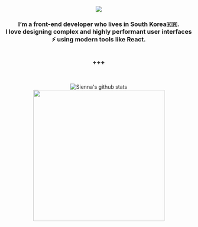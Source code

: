 <div align="center">
  <img src="https://capsule-render.vercel.app/api?type=waving&color=gradient&height=200&section=header&text=I'm%20Sion&fontSize=90" />
 
<h3>
I’m a front-end developer who lives in South Korea🇰🇷.
<br />
I love designing complex and highly performant user interfaces ⚡ using modern tools like React.
<br /><br />

+++
</h3>

<br />

![Sienna's github stats](https://github-readme-stats.vercel.app/api?username=sienna0715&show_icons=true&theme=github_dark_dimmed)
<img src="https://github-readme-stats.vercel.app/api/top-langs/?username=sienna0715&layout=compact&theme=github_dark_dimmed" width="355" />

<!--
   <h3>📚 Tech Stack 📚</h3>
	<img src="https://img.shields.io/badge/HTML5-E34F26?style=flat&logo=HTML5&logoColor=white" />
	<img src="https://img.shields.io/badge/CSS3-1572B6?style=flat&logo=CSS3&logoColor=white" />
  <img src="https://img.shields.io/badge/JavaScript-F7DF1E?style=flat&logo=JavaScript&logoColor=white" />
  <img src="https://img.shields.io/badge/React-61DAFB?style=flat&logo=React&logoColor=white" /> <br />
  <img src="https://img.shields.io/badge/React Router-CA4245?style=flat&logo=React Router&logoColor=white" />
  <img src="https://img.shields.io/badge/Redux-764ABC?style=flat&logo=Redux&logoColor=white" />
  <img src="https://img.shields.io/badge/Webpack-8DD6F9?style=flat&logo=Webpack&logoColor=white" /> <br />
  <img src="https://img.shields.io/badge/npm-CB3837?style=flat&logo=npm&logoColor=white" />
  <img src="https://img.shields.io/badge/Prettier-F7B93E?style=flat&logo=Prettier&logoColor=white" />
  <img src="https://img.shields.io/badge/styled-components-DB7093?style=flat&logo=styled-components&logoColor=white" />
-->
</div>
